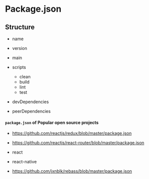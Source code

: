 # Package.json

## Structure
- name
- version
- main
- scripts
  - clean
  - build
  - lint
  - test

- devDependencies
- peerDependencies

#### `package.json` of Popular open source projects
- https://github.com/reactjs/redux/blob/master/package.json
- https://github.com/reactjs/react-router/blob/master/package.json
- react
- react-native

- https://github.com/jxnblk/rebass/blob/master/package.json
